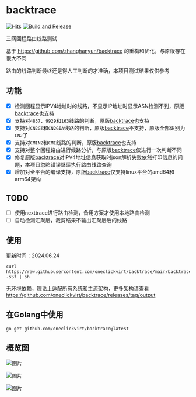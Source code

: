 # backtrace

[![Hits](https://hits.seeyoufarm.com/api/count/incr/badge.svg?url=https%3A%2F%2Fgithub.com%2Foneclickvirt%2Fbacktrace&count_bg=%2323E01C&title_bg=%23555555&icon=sonarcloud.svg&icon_color=%23E7E7E7&title=hits&edge_flat=false)](https://hits.seeyoufarm.com) [![Build and Release](https://github.com/oneclickvirt/backtrace/actions/workflows/main.yaml/badge.svg)](https://github.com/oneclickvirt/backtrace/actions/workflows/main.yaml)

三网回程路由线路测试

基于 https://github.com/zhanghanyun/backtrace 的重构和优化，与原版存在很大不同

路由的线路判断最终还是得人工判断的才准确，本项目测试结果仅供参考

## 功能

- [x] 检测回程显示IPV4地址时的线路，不显示IP地址时显示ASN检测不到，原版[backtrace](https://github.com/zhanghanyun/backtrace)也支持
- [x] 支持对```4837```、```9929```和```163```线路的判断，原版[backtrace](https://github.com/zhanghanyun/backtrace)也支持
- [x] 支持对```CN2GT```和```CN2GIA```线路的判断，原版[backtrace](https://github.com/zhanghanyun/backtrace)不支持，原版全部识别为```CN2```了
- [x] 支持对```CMIN2```和```CMI```线路的判断，原版[backtrace](https://github.com/zhanghanyun/backtrace)也支持
- [x] 支持对整个回程路由进行线路分析，与原版[backtrace](https://github.com/zhanghanyun/backtrace)仅进行一次判断不同
- [x] 修复原版[backtrace](https://github.com/zhanghanyun/backtrace)对IPV4地址信息获取时json解析失败依然打印信息的问题，本项目忽略错误继续执行路由线路查询
- [x] 增加对全平台的编译支持，原版[backtrace](https://github.com/zhanghanyun/backtrace)仅支持linux平台的amd64和arm64架构

## TODO

- [ ] 使用nexttrace进行路由检测，备用方案才使用本地路由检测
- [ ] 自动检测汇聚层，裁剪结果不输出汇聚层后的线路

## 使用

更新时间：2024.06.24

```shell
curl https://raw.githubusercontent.com/oneclickvirt/backtrace/main/backtrace_install.sh -sSf | sh
```

无环境依赖，理论上适配所有系统和主流架构，更多架构请查看 https://github.com/oneclickvirt/backtrace/releases/tag/output

## 在Golang中使用

```
go get github.com/oneclickvirt/backtrace@latest
```

## 概览图

![图片](https://github.com/oneclickvirt/backtrace/assets/103393591/4688f99f-0f02-486f-8ffc-78d30f2c2f95)

![图片](https://github.com/oneclickvirt/backtrace/assets/103393591/2812a47d-4e6b-4091-9bb9-596af6c3c8bc)

![图片](https://github.com/oneclickvirt/backtrace/assets/103393591/2e5cc625-e0da-41ff-85ff-9d21c01114a3)

